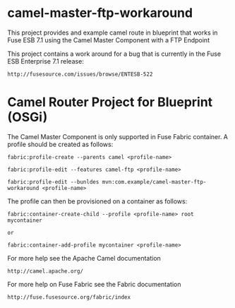 camel-master-ftp-workaround
===========================

This project provides and example camel route in blueprint that works in Fuse ESB 7.1 using the Camel Master Component with a FTP Endpoint

This project contains a work around for a bug that is currently in the Fuse ESB Enterprise 7.1 release: 

    http://fusesource.com/issues/browse/ENTESB-522

Camel Router Project for Blueprint (OSGi)
=========================================

The Camel Master Component is only supported in Fuse Fabric container.  A profile should be created
as follows:

    fabric:profile-create --parents camel <profile-name>
    
    fabric:profile-edit --features camel-ftp <profile-name>

    fabric:profile-edit --bunldes mvn:com.example/camel-master-ftp-workaround <profile-name>
    
The profile can then be provisioned on a container as follows:

    fabric:container-create-child --profile <profile-name> root mycontainer
    
    or
    
    fabric:container-add-profile mycontainer <profile-name>

For more help see the Apache Camel documentation

    http://camel.apache.org/
    
For more help on Fuse Fabric see the Fabric documentation

    http://fuse.fusesource.org/fabric/index
